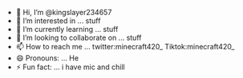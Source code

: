 - 👋 Hi, I’m @kingslayer234657
- 👀 I’m interested in ... stuff
- 🌱 I’m currently learning ... stuff
- 💞️ I’m looking to collaborate on ... stuff
- 📫 How to reach me ... twitter:minecraft420_ Tiktok:minecraft420_
- 😄 Pronouns: ... He
- ⚡ Fun fact: ... i have mic and chill

<!---
kingslayer234657/kingslayer234657 is a ✨ special ✨ repository because its `README.md` (this file) appears on your GitHub profile.
You can click the Preview link to take a look at your changes.
--->
